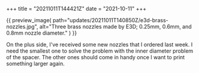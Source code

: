 +++
title = "20211011T144421Z"
date  = "2021-10-11"
+++

{{
    preview_image(
        path="updates/20211011T140850Z/e3d-brass-nozzles.jpg",
        alt="Three brass nozzles made by E3D; 0.25mm, 0.6mm, and 0.8mm nozzle diameter."
    )
}}

On the plus side, I've received some new nozzles that I ordered last week. I need the smallest one to solve the problem with the inner diameter problem of the spacer. The other ones should come in handy once I want to print something larger again.
